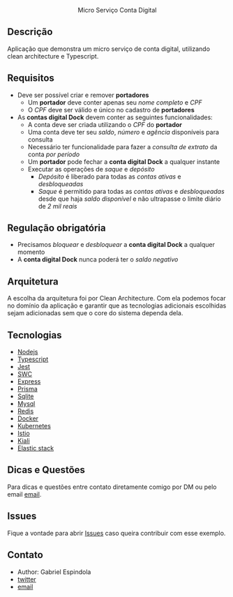 <p align="center">
  Micro Serviço Conta Digital
</p>

## Descrição

Aplicação que demonstra um micro serviço de conta digital, utilizando clean architecture e Typescript.

## Requisitos

- Deve ser possível criar e remover **portadores**
  - Um **portador** deve conter apenas seu _nome completo_ e _CPF_
  - O _CPF_ deve ser válido e único no cadastro de **portadores**
- As **contas digital Dock** devem conter as seguintes funcionalidades:
  - A conta deve ser criada utilizando o _CPF_ do **portador**
  - Uma conta deve ter seu _saldo_, _número_ e _agência_ disponíveis para consulta
  - Necessário ter funcionalidade para fazer a _consulta de extrato_ da conta _por período_
  - Um **portador** pode fechar a **conta digital Dock** a qualquer instante
  - Executar as operações de _saque_ e _depósito_
    - _Depósito_ é liberado para todas as _contas ativas_ e _desbloqueadas_
    - _Saque_ é permitido para todas as _contas ativas_ e _desbloqueadas_ desde que haja _saldo disponível_ e não ultrapasse o limite diário de _2 mil reais_

## Regulação obrigatória

- Precisamos _bloquear_ e _desbloquear_ a **conta digital Dock** a qualquer momento
- A **conta digital Dock** nunca poderá ter o _saldo negativo_

## Arquitetura

<p>A escolha da arquitetura foi por Clean Architecture. Com ela podemos focar no domínio da aplicação e garantir que as tecnologias adicionais escolhidas sejam
adicionadas sem que o core do sistema dependa dela.</p>

## Tecnologias

- [Nodejs](https://nodejs.org/en/docs/)
- [Typescript](https://www.typescriptlang.org/)
- [Jest](https://jestjs.io/)
- [SWC](https://swc.rs/)
- [Express](https://expressjs.com/)
- [Prisma](https://www.prisma.io/)
- [Sqlite](https://www.sqlite.org/)
- [Mysql](https://www.mysql.com/)
- [Redis](https://redis.io/)
- [Docker](https://www.docker.com/)
- [Kubernetes](https://kubernetes.io/)
- [Istio](https://istio.io/)
- [Kiali](https://kiali.io/)
- [Elastic stack](https://www.elastic.co/elastic-stack/)

## Dicas e Questões

Para dicas e questões entre contato diretamente comigo por DM ou pelo email [email](mailto:gabrielbioinfo@gmail.com).

## Issues

Fique a vontade para abrir [Issues](https://discord.gg/G7Qnnhy) caso queira contribuir com esse exemplo.

## Contato

- Author: Gabriel Espindola
- [twitter](https://twitter.com/gabrielbioinfo)
- [email](mailto:gabrielbioinfo@gmail.com)
